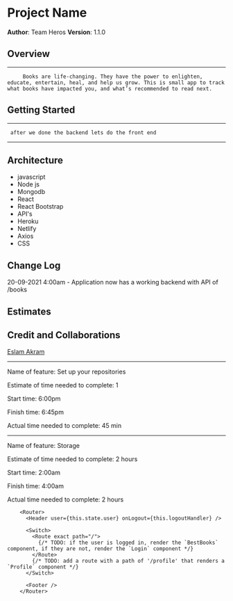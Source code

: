 # Project Name

**Author**: Team Heros
**Version**: 1.1.0

## Overview

- - -
         Books are life-changing. They have the power to enlighten, educate, entertain, heal, and help us grow. This is small app to track what books have impacted you, and what’s recommended to read next.
<!-- Provide a high level overview of what this application is and why you are building it, beyond the fact that it's an assignment for this class. (i.e. What's your problem domain?) -->

## Getting Started

- - -
     after we done the backend lets do the front end

- - -



<!-- What are the steps that a user must take in order to build this app on their own machine and get it running? -->

## Architecture

- javascript
- Node js
- Mongodb
- React
- React Bootstrap
- API's
- Heroku
- Netlify
- Axios
- CSS

<!-- Provide a detailed description of the application design. What technologies (languages, libraries, etc) you're using, and any other relevant design information. -->

## Change Log

20-09-2021 4:00am - Application now has a working backend with API of /books

<!-- Use this area to document the iterative changes made to your application as each feature is successfully implemented. Use time stamps. Here's an example:

01-01-2001 4:59pm - Application now has a fully-functional express server, with a GET route for the location resource. -->

## Estimates
<!-- See below -->

## Credit and Collaborations

[Eslam Akram](https://github.com/eslamakram)
<!-- Give credit (and a link) to other people or resources that helped you build this application. -->

- - -

Name of feature: Set up your repositories

Estimate of time needed to complete: 1

Start time: 6:00pm

Finish time: 6:45pm

Actual time needed to complete: 45 min

- - -

Name of feature: Storage

Estimate of time needed to complete: 2 hours

Start time: 2:00am

Finish time: 4:00am

Actual time needed to complete: 2 hours

        <Router>
          <Header user={this.state.user} onLogout={this.logoutHandler} />

          <Switch>
            <Route exact path="/">
              {/* TODO: if the user is logged in, render the `BestBooks` component, if they are not, render the `Login` component */}
            </Route>
            {/* TODO: add a route with a path of '/profile' that renders a `Profile` component */}
          </Switch>

          <Footer />
        </Router>